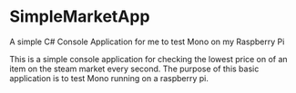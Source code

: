 # SimpleMarketApp
A simple C# Console Application for me to test Mono on my Raspberry Pi

This is a simple console application for checking the lowest price on of an item on the steam market every second.  The purpose of this basic application is to test Mono running on a raspberry pi.

